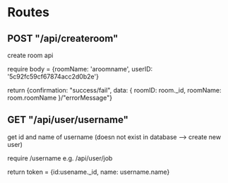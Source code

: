 # Routes

## POST "/api/createroom"

create room api

require body = {roomName: 'aroomname', userID: '5c92fc59cf67874acc2d0b2e'}

return {confirmation: "success/fail", data: { roomID: room.\_id, roomName: room.roomName }/"errorMessage"}

## GET "/api/user/username"

get id and name of username (doesn not exist in database --> create new user)

require /username e.g. /api/user/job

return token = {id:usename.\_id, name: username.name}
